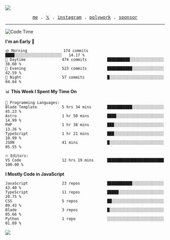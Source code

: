 <img style="bottom: 800px;" src="https://imgur.com/rilHVxA.png"/>
<p align="center">
  <samp>
    <a href="https://fayln.com">me</a> .
    <!-- <a href="https://fayln.com/projects">projects</a> . -->
    <a href="https://go.fayln.com/twitter">𝕏</a> .
    <a href="https://go.fayln.com/instagram">instagram</a> .
    <a href="https://go.fayln.com/polywork">polywork</a> .
    <a href="https://github.com/sponsors/faridhnzz">sponsor</a>
  </samp>
</p>

---
<!--START_SECTION:waka-->
![Code Time](http://img.shields.io/badge/Code%20Time-2%2C143%20hrs%2042%20mins-blue)

**I'm an Early 🐤** 

```text
🌞 Morning                174 commits         ████░░░░░░░░░░░░░░░░░░░░░   14.17 % 
🌆 Daytime                474 commits         ██████████░░░░░░░░░░░░░░░   38.60 % 
🌃 Evening                523 commits         ███████████░░░░░░░░░░░░░░   42.59 % 
🌙 Night                  57 commits          █░░░░░░░░░░░░░░░░░░░░░░░░   04.64 % 
```


📊 **This Week I Spent My Time On** 

```text
💬 Programming Languages: 
Blade Template           5 hrs 34 mins       ███████████░░░░░░░░░░░░░░   45.23 % 
Astro                    1 hr 50 mins        ████░░░░░░░░░░░░░░░░░░░░░   14.99 % 
PHP                      1 hr 38 mins        ███░░░░░░░░░░░░░░░░░░░░░░   13.26 % 
TypeScript               1 hr 21 mins        ███░░░░░░░░░░░░░░░░░░░░░░   10.99 % 
JSON                     41 mins             █░░░░░░░░░░░░░░░░░░░░░░░░   05.55 % 

🔥 Editors: 
VS Code                  12 hrs 19 mins      █████████████████████████   100.00 % 
```

**I Mostly Code in JavaScript** 

```text
JavaScript               23 repos            ███████████░░░░░░░░░░░░░░   43.40 % 
TypeScript               11 repos            █████░░░░░░░░░░░░░░░░░░░░   20.75 % 
CSS                      5 repos             ██░░░░░░░░░░░░░░░░░░░░░░░   09.43 % 
Blade                    3 repos             █░░░░░░░░░░░░░░░░░░░░░░░░   05.66 % 
Python                   1 repo              ░░░░░░░░░░░░░░░░░░░░░░░░░   01.89 % 
```




<!--END_SECTION:waka-->

![](https://hit.yhype.me/github/profile?user_id=29797712)
